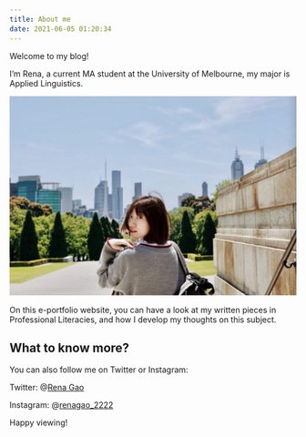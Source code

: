 ```yaml
---
title: About me
date: 2021-06-05 01:20:34
---
```


Welcome to my blog!

I’m Rena, a current MA student at the University of Melbourne, my major is Applied Linguistics.

<div align=center>
<img src="/assets/images/aboutpicme.jpeg" width="600" height="350" />
</div>

On this e-portfolio website, you can have a look at my written pieces in Professional Literacies, and how I develop my thoughts on this subject.

## What to know more?
You can also follow me on Twitter or Instagram:

Twitter: @[Rena Gao](https://twitter.com/weiweigao1997) 

Instagram: @[renagao_2222](https://www.instagram.com/renagao2222__/)

Happy viewing!

